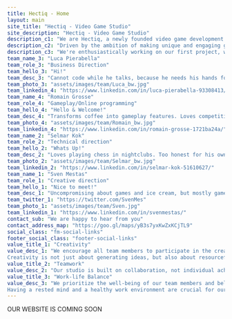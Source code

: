 ```yaml
---
title: Hectiq - Home
layout: main
site_title: "Hectiq - Video Game Studio"
site_description: "Hectiq - Video Game Studio"
description_c1: "We are Hectiq, a newly founded video game development studio based in Bordeaux, France."
description_c2: "Driven by the ambition of making unique and engaging games of various genres, we emphasize creativity, gameplay, and technical innovation. "
description_c3: "We're enthusiastically working on our first project, which will be unveiled later this year. Stay tuned!"
team_name_3: "Luca Pierabella"
team_role_3: "Business Direction"
team_hello_3: "Hi!"
team_desc_3: "Cannot code while he talks, because he needs his hands for that."
team_photo_3: "assets/images/team/Luca_bw.jpg"
team_linkedin_4: "https://www.linkedin.com/in/luca-pierabella-93308413/"
team_name_4: "Romain Grosse"
team_role_4: "Gameplay/Online programming"
team_hello_4: "Hello & Welcome!"
team_desc_4: "Transforms coffee into gameplay features. Loves competitive games more than they love him. Best player in the team though."
team_photo_4: "assets/images/team/Romain_bw.jpg"
team_linkedin_4: "https://www.linkedin.com/in/romain-grosse-1721ba24a/"
team_name_2: "Selmar Kok"
team_role_2: "Technical direction"
team_hello_2: "Whats Up!"
team_desc_2: "Loves playing chess in nightclubs. Too honest for his own good."
team_photo_2: "assets/images/team/Selmar_bw.jpg"
team_linkedin_2: "https://www.linkedin.com/in/selmar-kok-51610627/"
team_name_1: "Sven Mestas"
team_role_1: "Creative direction"
team_hello_1: "Nice to meet!"
team_desc_1: "Uncompromising about games and ice cream, but mostly games."
team_twitter_1: "https://twitter.com/SvenMes"
team_photo_1: "assets/images/team/Sven.jpg"
team_linkedin_1: "https://www.linkedin.com/in/svenmestas/"
contact_sub: "We are happy to hear from you"
contact_address_map: "https://goo.gl/maps/yB3s7yxKwZxKCjTL9"
social_class: "fm-social-links"
footer_social_class: "footer-social-links"
value_title_1: "Creativity"
value_desc_1: "We encourage all team members to participate in the creative process.<br />
Creativity is not just about generating ideas, but also about resourcefulness and problem-solving through innovative thinking."
value_title_2: "Teamwork"
value_desc_2: "Our studio is built on collaboration, not individual achievement.<br />Effective communication is essential to our success, and we maintain a culture of mutual respect and understanding, communicating in multiple languages as necessary (multicultural team!)."
value_title_3: "Work-life Balance"
value_desc_3: "We prioritize the well-being of our team members and believe that creativity and teamwork flourish when everyone has a good balance between work and personal life.<br />
Having a rested mind and a healthy work environment are crucial for our overall well-being, productivity, and creativity."
---
```


OUR WEBSITE IS COMING SOON

